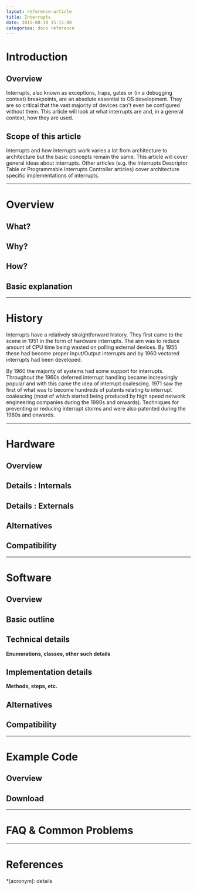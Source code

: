 ```yaml
---
layout: reference-article
title: Interrupts
date: 2015-08-10 15:15:00
categories: docs reference
---
```


# Introduction

## Overview 
Interrupts, also known as exceptions, traps, gates or (in a debugging context) breakpoints, are an absolute essential to OS development. They are so critical that the vast majority of devices can't even be configured without them. This article will look at what interrupts are and, in a general context, how they are used.

## Scope of this article
Interrupts and how interrupts work varies a lot from architecture to architecture but the basic concepts remain the same. This article will cover general ideas about interrupts. Other articles (e.g. the Interrupts Descriptor Table or Programmable Interrupts Controller articles) cover architecture specific implementations of interrupts.

---

# Overview

## What?

## Why?

## How?

## Basic explanation

---

# History
Interrupts have a relatively straightforward history. They first came to the scene in 1951 in the form of hardware interrupts. The aim was to reduce amount of CPU time being wasted on polling external devices. By 1955 these had become proper Input/Output interrupts and by 1960 vectored interrupts had been developed. 

By 1960 the majority of systems had some support for interrupts. Throughout the 1960s deferred interrupt handling became increasingly popular and with this came the idea of interrupt coalescing. 1971 saw the first of what was to become hundreds of patents relating to interrupt coalescing (most of which started being produced by high speed network engineering companies during the 1990s and onwards). Techniques for preventing or reducing interrupt storms and were also patented during the 1980s and onwards.



---

# Hardware

## Overview

## Details : Internals

## Details : Externals

## Alternatives

## Compatibility

---

# Software

## Overview

## Basic outline

## Technical details
**Enumerations, classes, other such details**

## Implementation details
**Methods, steps, etc.**

## Alternatives

## Compatibility

---

# Example Code

## Overview

## Download

---

# FAQ & Common Problems

---

# References

*[acronym]: details